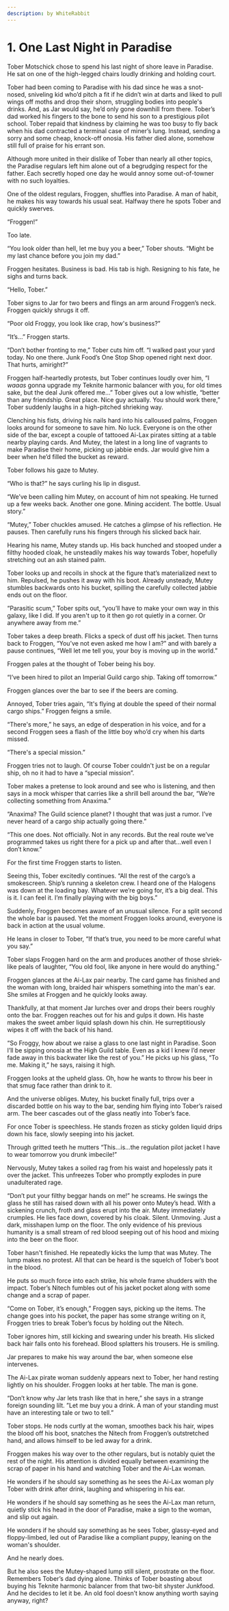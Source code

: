 ```yaml
---
description: by WhiteRabbit
---
```


# 1. One Last Night in Paradise

Tober Motschick chose to spend his last night of shore leave in Paradise. He sat on one of the high-legged chairs loudly drinking and holding court.

Tober had been coming to Paradise with his dad since he was a snot-nosed, sniveling kid who’d pitch a fit if he didn’t win at darts and liked to pull wings off moths and drop their shorn, struggling bodies into people's drinks. And, as Jar would say, he’d only gone downhill from there. Tober’s dad worked his fingers to the bone to send his son to a prestigious pilot school. Tober repaid that kindness by claiming he was too busy to fly back when his dad contracted a terminal case of miner’s lung. Instead, sending a sorry and some cheap, knock-off onosia. His father died alone, somehow still full of praise for his errant son.&#x20;

Although more united in their dislike of Tober than nearly all other topics, the Paradise regulars left him alone out of a begrudging respect for the father. Each secretly hoped one day he would annoy some out-of-towner with no such loyalties.

One of the oldest regulars, Froggen, shuffles into Paradise. A man of habit, he makes his way towards his usual seat. Halfway there he spots Tober and quickly swerves.&#x20;

“Froggen!”

Too late.&#x20;

“You look older than hell, let me buy you a beer,” Tober shouts. “Might be my last chance before you join my dad.”

Froggen hesitates. Business is bad. His tab is high. Resigning to his fate, he sighs and turns back.

“Hello, Tober.”

Tober signs to Jar for two beers and flings an arm around Froggen’s neck. Froggen quickly shrugs it off.&#x20;

“Poor old Froggy, you look like crap, how's business?”

“It’s…” Froggen starts.

“Don’t bother fronting to me,” Tober cuts him off. “I walked past your yard today. No one there. Junk Food’s One Stop Shop opened right next door. That hurts, amiright?”

Froggen half-heartedly protests, but Tober continues loudly over him, “I _waaas_ gonna upgrade my Teknite harmonic balancer with you, for old times sake, but the deal Junk offered me…” Tober gives out a low whistle, “better than any friendship. Great place. Nice guy actually. You should work there,” Tober suddenly laughs in a high-pitched shrieking way.

Clenching his fists, driving his nails hard into his calloused palms, Froggen looks around for someone to save him. No luck. Everyone is on the other side of the bar, except a couple of tattooed Ai-Lax pirates sitting at a table nearby playing cards. And Mutey, the latest in a long line of vagrants to make Paradise their home, picking up jabbie ends. Jar would give him a beer when he’d filled the bucket as reward.&#x20;

Tober follows his gaze to Mutey.&#x20;

“Who is that?” he says curling his lip in disgust.

“We’ve been calling him Mutey, on account of him not speaking. He turned up a few weeks back. Another one gone. Mining accident. The bottle. Usual story.”

“Mutey,” Tober chuckles amused. He catches a glimpse of his reflection. He pauses. Then carefully runs his fingers through his slicked back hair. &#x20;

Hearing his name, Mutey stands up. His back hunched and stooped under a filthy hooded cloak, he unsteadily makes his way towards Tober, hopefully stretching out an ash stained palm.&#x20;

Tober looks up and recoils in shock at the figure that’s materialized next to him. Repulsed, he pushes it away with his boot. Already unsteady, Mutey stumbles backwards onto his bucket, spilling the carefully collected jabbie ends out on the floor.

“Parasitic scum,” Tober spits out, “you’ll have to make your own way in this galaxy, like I did. If you aren't up to it then go rot quietly in a corner. Or anywhere away from me.”

Tober takes a deep breath. Flicks a speck of dust off his jacket. Then turns back to Froggen, “You’ve not even asked me how I am?” and with barely a pause continues, “Well let me tell you, your boy is moving up in the world.”

Froggen pales at the thought of Tober being his boy.

“I’ve been hired to pilot an Imperial Guild cargo ship. Taking off tomorrow.”

Froggen glances over the bar to see if the beers are coming.

Annoyed, Tober tries again, “It's flying at double the speed of their normal cargo ships.” Froggen feigns a smile.

“There's more,” he says, an edge of desperation in his voice, and for a second Froggen sees a flash of the little boy who’d cry when his darts missed.

“There's a special mission.”

Froggen tries not to laugh. Of course Tober couldn't just be on a regular ship, oh no it had to have a “special mission”.&#x20;

Tober makes a pretense to look around and see who is listening, and then says in a mock whisper that carries like a shrill bell around the bar, “We’re collecting something from Anaxima.”

“Anaxima? The Guild science planet? I thought that was just a rumor. I’ve never heard of a cargo ship actually going there.”

“This one does. Not officially. Not in any records. But the real route we’ve programmed takes us right there for a pick up and after that…well even I don’t know.”

For the first time Froggen starts to listen.&#x20;

Seeing this, Tober excitedly continues. “All the rest of the cargo’s a smokescreen. Ship’s running a skeleton crew. I heard one of the Halogens was down at the loading bay. Whatever we’re going for, it’s a big deal. This is it. I can feel it. I’m finally playing with the big boys.”

Suddenly, Froggen becomes aware of an unusual silence. For a split second the whole bar is paused. Yet the moment Froggen looks around, everyone is back in action at the usual volume.&#x20;

He leans in closer to Tober, “If that’s true, you need to be more careful what you say.”

Tober slaps Froggen hard on the arm and produces another of those shriek-like peals of laughter, “You old fool, like anyone in here would do anything.”

Froggen glances at the Ai-Lax pair nearby. The card game has finished and the woman with long, braided hair whispers something into the man's ear. She smiles at Froggen and he quickly looks away.&#x20;

Thankfully, at that moment Jar lurches over and drops their beers roughly onto the bar. Froggen reaches out for his and gulps it down. His haste makes the sweet amber liquid splash down his chin. He surreptitiously wipes it off with the back of his hand.&#x20;

“So Froggy, how about we raise a glass to one last night in Paradise. Soon I’ll be sipping onosia at the High Guild table. Even as a kid I knew I’d never fade away in this backwater like the rest of you.” He picks up his glass, “To me. Making it,” he says, raising it high. &#x20;

Froggen looks at the upheld glass. Oh, how he wants to throw his beer in that smug face rather than drink to it.&#x20;

And the universe obliges. Mutey, his bucket finally full, trips over a discarded bottle on his way to the bar, sending him flying into Tober’s raised arm. The beer cascades out of the glass neatly into Tober’s face.

For once Tober is speechless. He stands frozen as sticky golden liquid drips down his face, slowly seeping into his jacket.&#x20;

Through gritted teeth he mutters “This…is…the regulation pilot jacket I have to wear tomorrow you drunk imbecile!”

Nervously, Mutey takes a soiled rag from his waist and hopelessly pats it over the jacket. This unfreezes Tober who promptly explodes in pure unadulterated rage.

“Don’t put your filthy beggar hands on me!” he screams. He swings the glass he still has raised down with all his power onto Mutey’s head. With a sickening crunch, froth and glass erupt into the air. Mutey immediately crumples. He lies face down, covered by his cloak. Silent. Unmoving. Just a dark, misshapen lump on the floor. The only evidence of his previous humanity is a small stream of red blood seeping out of his hood and mixing into the beer on the floor.&#x20;

Tober hasn't finished. He repeatedly kicks the lump that was Mutey. The lump makes no protest. All that can be heard is the squelch of Tober’s boot in the blood.&#x20;

He puts so much force into each strike, his whole frame shudders with the impact. Tober’s Nitech fumbles out of his jacket pocket along with some change and a scrap of paper.

“Come on Tober, it’s enough,” Froggen says, picking up the items. The change goes into his pocket, the paper has some strange writing on it, Froggen tries to break Tober’s focus by holding out the Nitech.

Tober ignores him, still kicking and swearing under his breath. His slicked back hair falls onto his forehead. Blood splatters his trousers. He is smiling.&#x20;

Jar prepares to make his way around the bar, when someone else intervenes.&#x20;

The Ai-Lax pirate woman suddenly appears next to Tober, her hand resting lightly on his shoulder. Froggen looks at her table. The man is gone.&#x20;

“Don’t know why Jar lets trash like that in here,” she says in a strange foreign sounding lilt. ”Let me buy you a drink. A man of your standing must have an interesting tale or two to tell.”

Tober stops. He nods curtly at the woman, smoothes back his hair, wipes the blood off his boot, snatches the Nitech from Froggen’s outstretched hand, and allows himself to be led away for a drink. &#x20;

Froggen makes his way over to the other regulars, but is notably quiet the rest of the night. His attention is divided equally between examining the scrap of paper in his hand and watching Tober and the Ai-Lax woman.

He wonders if he should say something as he sees the Ai-Lax woman ply Tober with drink after drink, laughing and whispering in his ear.

He wonders if he should say something as he sees the Ai-Lax man return, quietly stick his head in the door of Paradise, make a sign to the woman, and slip out again.

He wonders if he should say something as he sees Tober, glassy-eyed and floppy-limbed, led out of Paradise like a compliant puppy, leaning on the woman's shoulder.

And he nearly does.

But he also sees the Mutey-shaped lump still silent, prostrate on the floor. Remembers Tober’s dad dying alone. Thinks of Tober boasting about buying his Teknite harmonic balancer from that two-bit shyster Junkfood. And he decides to let it be. An old fool doesn’t know anything worth saying anyway, right?
